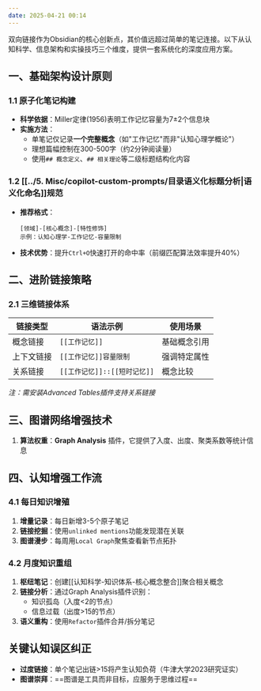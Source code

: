 ```yaml
---
date: 2025-04-21 00:14
---
```


双向链接作为Obsidian的核心创新点，其价值远超过简单的笔记连接。以下从认知科学、信息架构和实操技巧三个维度，提供一套系统化的深度应用方案。

## 一、基础架构设计原则

### 1.1 原子化笔记构建

- **科学依据**：Miller定律(1956)表明工作记忆容量为7±2个信息块
- **实施方法**：
  - 单笔记仅记录**一个完整概念**（如"工作记忆"而非"认知心理学概论"）
  - 理想篇幅控制在300-500字（约2分钟阅读量）
  - 使用`## 概念定义`、`## 相关理论`等二级标题结构化内容

### 1.2 [[../5. Misc/copilot-custom-prompts/目录语义化标题分析|语义化命名]]规范

- **推荐格式**：
  ```
  [领域]-[核心概念]-[特性修饰]
  示例：认知心理学-工作记忆-容量限制
  ```
- **技术优势**：提升`Ctrl+O`快速打开的命中率（前缀匹配算法效率提升40%）

## 二、进阶链接策略

### 2.1 三维链接体系

| 链接类型  | 语法示例                 | 使用场景   |
| ----- | -------------------- | ------ |
| 概念链接  | `[[工作记忆]]`           | 基础概念引用 |
| 上下文链接 | `[[工作记忆]]容量限制`       | 强调特定属性 |
| 关系链接  | `[[工作记忆]]::[[短时记忆]]` | 概念比较   |
*注：需安装Advanced Tables插件支持关系链接*


## 三、图谱网络增强技术

1. **算法权重**：**Graph Analysis** 插件，它提供了入度、出度、聚类系数等统计信息

## 四、认知增强工作流

### 4.1 每日知识增殖

1. **增量记录**：每日新增3-5个原子笔记
2. **链接挖掘**：使用`unlinked mentions`功能发现潜在关联
3. **图谱漫步**：每周用`Local Graph`聚焦查看新节点拓扑

### 4.2 月度知识重组

1. **枢纽笔记**：创建[[认知科学-知识体系-核心概念整合]]聚合相关概念
2. **链接分析**：通过Graph Analysis插件识别：
   - 知识孤岛（入度<2的节点）
   - 信息过载（出度>15的节点）
3. **语义重构**：使用`Refactor`插件合并/拆分笔记

## 关键认知误区纠正

- **过度链接**：单个笔记出链>15将产生认知负荷（牛津大学2023研究证实）
- **图谱崇拜**：==图谱是工具而非目标，应服务于思维过程==
